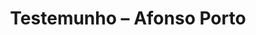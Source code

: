 ---
ID: 4360
title: 'Testemunho &#8211; Afonso Porto'
image-xl: ""
image-l: ""
image-sq-l: ""
image-sq-m: ""
post_excerpt: ""
layout: audioevideo
permalink: '?post_type=audioevideo&p=4360'
published: false
categories: ""
tags:
  - Testemunho
authors:
  - Afonso Porto
wpcf-gn_audiovideo_data:
  - "1428710400"
wpcf-gn_audiovideo_video:
  - https://youtu.be/qxFGxIk6-rE
---